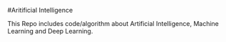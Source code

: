 #Aritificial Intelligence

This Repo includes code/algorithm about Artificial Intelligence, Machine Learning and Deep Learning.
